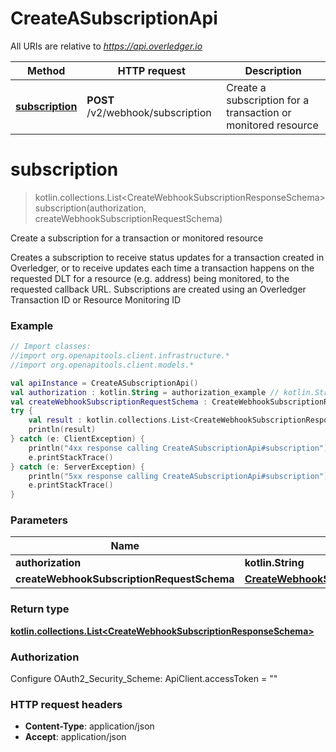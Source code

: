 # CreateASubscriptionApi

All URIs are relative to *https://api.overledger.io*

Method | HTTP request | Description
------------- | ------------- | -------------
[**subscription**](CreateASubscriptionApi.md#subscription) | **POST** /v2/webhook/subscription | Create a subscription for a transaction or monitored resource 


<a name="subscription"></a>
# **subscription**
> kotlin.collections.List&lt;CreateWebhookSubscriptionResponseSchema&gt; subscription(authorization, createWebhookSubscriptionRequestSchema)

Create a subscription for a transaction or monitored resource 

Creates a subscription to receive status updates for a transaction created in Overledger, or to receive updates each time a transaction happens on the requested DLT for a resource (e.g. address) being monitored, to the requested callback URL.  Subscriptions are created using an Overledger Transaction ID or Resource Monitoring ID

### Example
```kotlin
// Import classes:
//import org.openapitools.client.infrastructure.*
//import org.openapitools.client.models.*

val apiInstance = CreateASubscriptionApi()
val authorization : kotlin.String = authorization_example // kotlin.String | 
val createWebhookSubscriptionRequestSchema : CreateWebhookSubscriptionRequestSchema = {"type":"resourceMonitoringId","ids":["71633eb9-dcda-4a7d-a176-12ac0d0bb076"],"callbackUrl":"https://callbackurl/endpoint"} // CreateWebhookSubscriptionRequestSchema | 
try {
    val result : kotlin.collections.List<CreateWebhookSubscriptionResponseSchema> = apiInstance.subscription(authorization, createWebhookSubscriptionRequestSchema)
    println(result)
} catch (e: ClientException) {
    println("4xx response calling CreateASubscriptionApi#subscription")
    e.printStackTrace()
} catch (e: ServerException) {
    println("5xx response calling CreateASubscriptionApi#subscription")
    e.printStackTrace()
}
```

### Parameters

Name | Type | Description  | Notes
------------- | ------------- | ------------- | -------------
 **authorization** | **kotlin.String**|  |
 **createWebhookSubscriptionRequestSchema** | [**CreateWebhookSubscriptionRequestSchema**](CreateWebhookSubscriptionRequestSchema.md)|  |

### Return type

[**kotlin.collections.List&lt;CreateWebhookSubscriptionResponseSchema&gt;**](CreateWebhookSubscriptionResponseSchema.md)

### Authorization


Configure OAuth2_Security_Scheme:
    ApiClient.accessToken = ""

### HTTP request headers

 - **Content-Type**: application/json
 - **Accept**: application/json

